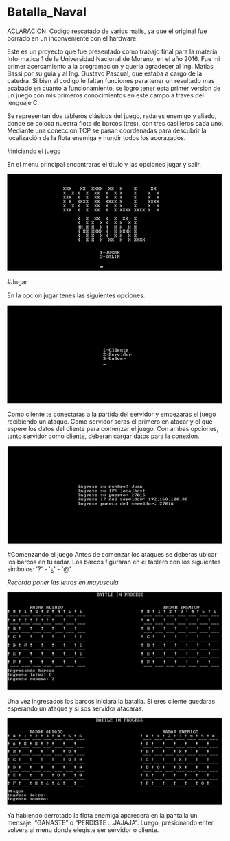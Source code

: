 # Batalla_Naval

ACLARACION: Codigo rescatado de varios mails, ya que el original fue borrado en un inconveniente con el hardware.

Este es un proyecto que fue presentado como trabajo final para la materia Informatica 1 de la Universidad Nacional de Moreno, en el año 2016. Fue mi primer acercamiento a la programacion y queria agradecer al Ing. Matias Bassi por su guia y al Ing. Gustavo Pascual, que estaba a cargo de la catedra.
Si bien al codigo le faltan funciones para tener un resultado mas acabado en cuanto a funcionamiento, se logro tener esta primer version de un juego con mis primeros conocimientos en este campo a traves del lenguaje C.

Se representan dos tableros clásicos del juego, radares enemigo y aliado, donde se coloca nuestra flota de barcos (tres), con tres casilleros cada uno. Mediante una coneccion TCP se pasan coordenadas para descubrir la localización de la flota enemiga y hundir todos los acorazados. 

#iniciando el juego

En el menu principal encontraras el titulo y las opciones jugar y salir.

<img src="images/titulo 1.jpg" width="500px" />

#Jugar

En la opcion jugar  tenes las siguientes opciones:

<img src="images/jugar.jpg" width="500px" />

Como cliente te conectaras a la partida del servidor y empezaras el juego recibiendo un ataque.
Como servidor seras el primero en atacar y el que espere los datos del cliente para comenzar el juego.
Con ambas opciones, tanto servidor como cliente, deberan cargar datos para la conexion. 

<img src="images/cliente-servidor.jpg" width="500px" />

#Comenzando el juego
Antes de comenzar los ataques se deberas ubicar los barcos en tu radar. Los barcos figuraran en el tablero con los siguientes simbolos: '?' - '¿' - '@'.

*Recorda poner las letras en mayuscula*

<img src="images/campo 1.jpg" width="500px" />

Una vez ingresados los barcos iniciara la batalla. Si eres cliente quedaras esperando un ataque y si sos servidor atacaras.

<img src="images/campo 2.jpg" width="500px" />

Ya habiendo derrotado la flota enemiga aparecera en la pantalla un mensaje: “GANASTE” o “PERDISTE ...JAJAJA”.
Luego, presionando enter volvera al menu donde elegiste ser servidor o cliente.

